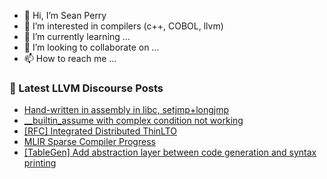 - 👋 Hi, I’m Sean Perry
- 👀 I’m interested in compilers (c++, COBOL, llvm)
- 🌱 I’m currently learning ...
- 💞️ I’m looking to collaborate on ...
- 📫 How to reach me ...

<!---
s66perry/s66perry is a ✨ special ✨ repository because its `README.md` (this file) appears on your GitHub profile.
You can click the Preview link to take a look at your changes.
--->
### 📕 Latest LLVM Discourse Posts

<!-- DISCOURSE-LLVM:START -->
- [Hand-written in assembly in libc, setjmp+longjmp](https://discourse.llvm.org/t/hand-written-in-assembly-in-libc-setjmp-longjmp/73249#post_8)
- [__builtin_assume with complex condition not working](https://discourse.llvm.org/t/builtin-assume-with-complex-condition-not-working/73267#post_2)
- [[RFC] Integrated Distributed ThinLTO](https://discourse.llvm.org/t/rfc-integrated-distributed-thinlto/69641?page=2#post_38)
- [MLIR Sparse Compiler Progress](https://discourse.llvm.org/t/mlir-sparse-compiler-progress/60479?page=2#post_21)
- [[TableGen] Add abstraction layer between code generation and syntax printing](https://discourse.llvm.org/t/tablegen-add-abstraction-layer-between-code-generation-and-syntax-printing/67654#post_4)
<!-- DISCOURSE-LLVM:END -->

